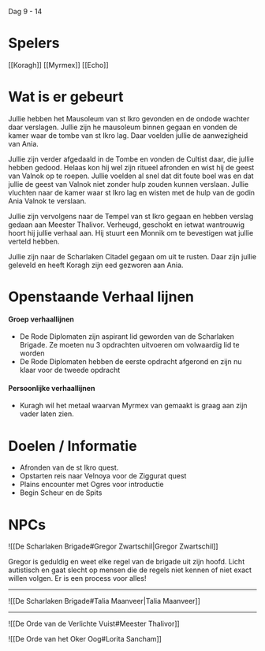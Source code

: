 Dag 9 - 14

# Spelers
[[Koragh]]
[[Myrmex]]
[[Echo]]

# Wat is er gebeurt

Jullie hebben het Mausoleum van st Ikro gevonden en de ondode wachter daar verslagen. Jullie zijn he mausoleum binnen gegaan en vonden de kamer waar de tombe van st Ikro lag. Daar voelden jullie de aanwezigheid van Ania.

Jullie zijn verder afgedaald in de Tombe en vonden de Cultist daar, die jullie hebben gedood. Helaas kon hij wel zijn ritueel afronden en wist hij de geest van Valnok op te roepen. Jullie voelden al snel dat dit foute boel was en dat jullie de geest van Valnok niet zonder hulp zouden kunnen verslaan. Jullie vluchten naar de kamer waar st Ikro lag en wisten met de hulp van de godin Ania Valnok te verslaan.

Jullie zijn vervolgens naar de Tempel van st Ikro gegaan en hebben verslag gedaan aan Meester Thalivor. Verheugd, geschokt en ietwat wantrouwig hoort hij jullie verhaal aan. Hij stuurt een Monnik om te bevestigen wat jullie verteld hebben.

Jullie zijn naar de Scharlaken Citadel gegaan om uit te rusten. Daar zijn jullie geleveld en heeft Koragh zijn eed gezworen aan Ania.


# Openstaande Verhaal lijnen

#### Groep verhaallijnen
- De Rode Diplomaten zijn aspirant lid geworden van de Scharlaken Brigade. Ze moeten nu 3 opdrachten uitvoeren om volwaardig lid te worden
- De Rode Diplomaten hebben de eerste opdracht afgerond en zijn nu klaar voor de tweede opdracht

#### Persoonlijke verhaallijnen
- Kuragh wil het metaal waarvan Myrmex van gemaakt is graag aan zijn vader laten zien.



# Doelen / Informatie
- Afronden van de st Ikro quest.
- Opstarten reis naar Velnoya voor de Ziggurat quest
- Plains encounter met Ogres voor introductie
- Begin Scheur en de Spits


# NPCs
![[De Scharlaken Brigade#Gregor Zwartschil|Gregor Zwartschil]]

Gregor is geduldig en weet elke regel van de brigade uit zijn hoofd. Licht autistisch en gaat slecht op mensen die de regels niet kennen of niet exact willen volgen. Er is een process voor alles!

---

![[De Scharlaken Brigade#Talia Maanveer|Talia Maanveer]]

---

![[De Orde van de Verlichte Vuist#Meester Thalivor]]

![[De Orde van het Oker Oog#Lorita Sancham]]

